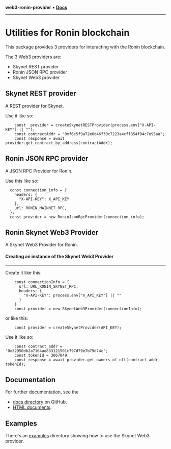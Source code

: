 **web3-ronin-provider** • [**Docs**](globals.md)

***

# Utilities for Ronin blockchain
This package provides 3 providers for interacting with the Ronin blockchain.  

The 3 Web3 providers are:  
* Skynet REST provider
* Ronin JSON RPC provider
* Skynet Web3 provider

## Skynet REST provider
A REST provider for Skynet.

Use it like so:
```
    const  provider = createSkynetRESTProvider(process.env["X-API-KEY"] || "");
    const contractAddr = "0xf6c5f9a72e6d46f30c7223a4cff854f94c7e95aa";
    const response = await provider.get_contract_by_address(contractAddr);
```

## Ronin JSON RPC provider
A JSON RPC Provider for Ronin.  

Use this like so:
```
  const connection_info = {
    headers: {
      "X-API-KEY": X_API_KEY
    },
    url: RONIN_MAINNET_RPC,
  };
  const provider = new RoninJsonRpcProvider(connection_info);
```

## Ronin Skynet Web3 Provider
A Skynet Web3 Provider for Ronin.  

#### Creating an instance of the Skynet Web3 Provider
---
Create it like this:

```
    const connectionInfo = {
      url: URL_RONIN_SKYNET_RPC,
      headers: {
        "X-API-KEY": process.env["X_API_KEY"] || ""
      }
    }
    const provider = new SkynetWeb3Provider(connectionInfo);
```

or like this:
```
    const provider = createSkynetProvider(API_KEY);
```

Use it like so:
```
    const contract_addr = '0x32950db2a7164ae833121501c797d79e7b79d74c';
    const tokenId = 3067049;
    const response = await provider.get_owners_of_nft(contract_addr, tokenId);
```

## Documentation
For further documentation, see the 
* [docs directory](https://chuacw.github.io/web3-ronin-provider/md/globals.html) on GitHub.
* [HTML documents](https://chuacw.github.io/web3-ronin-provider/html/index.html).

## Examples
There's an [examples](./examples/) directory showing how to use the Skynet Web3 provider.

